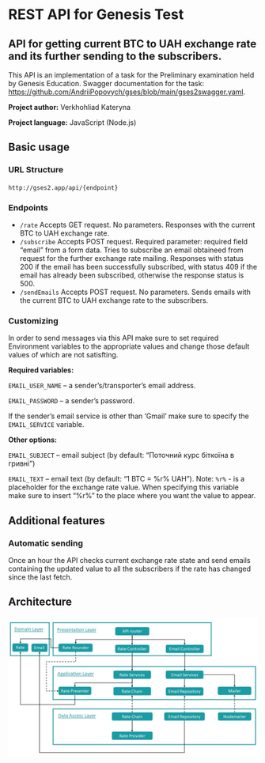 # REST API for Genesis Test
## API for getting current BTC to UAH exchange rate and its further sending to the subscribers.
This API is an implementation of a task for the Preliminary examination held by Genesis Education. Swagger documentation for the task: https://github.com/AndriiPopovych/gses/blob/main/gses2swagger.yaml.

__Project author:__ Verkhohliad Kateryna

__Project language:__ JavaScript (Node.js)
## Basic usage
### URL Structure
`http://gses2.app/api/{endpoint}`
### Endpoints
-	`/rate`
Accepts GET request. No parameters. Responses with the current BTC to UAH exchange rate.
-	`/subscribe`
Accepts POST request. Required parameter: required field “email” from a form data. Tries to subscribe an email obtaineed from request for the further exchange rate mailing. Responses with status 200 if the email has been successfully subscribed, with status 409 if the email has already been subscribed, otherwise the response status is 500.
-	`/sendEmails`
Accepts POST request. No parameters. Sends emails with the current BTC to UAH exchange rate to the subscribers.

### Customizing
In order to send messages via this API make sure to set required Environment variables to the appropriate values and change those default values of which are not satisfting.

__Required variables:__

`EMAIL_USER_NAME` – a sender’s/transporter’s email address.

`EMAIL_PASSWORD` – a sender’s password.

If the sender’s email service is other than ‘Gmail’ make sure to specify the `EMAIL_SERVICE` variable.

__Other options:__

`EMAIL_SUBJECT` – email subject (by default: “Поточний курс біткоїна в гривні”)

`EMAIL_TEXT` – email text (by default: “1 BTC = %r% UAH”). Note: `%r%` - is a placeholder for the exchange rate value. When specifying this variable make sure to insert “%r%” to the place where you want the value to appear.

## Additional features
### Automatic sending
Once an hour the API checks current exchange rate state and send emails containing the updated value to all the subscribers if the rate has changed since the last fetch.

## Architecture
![DDD Structure](./img/DDD_structure.jpg)
